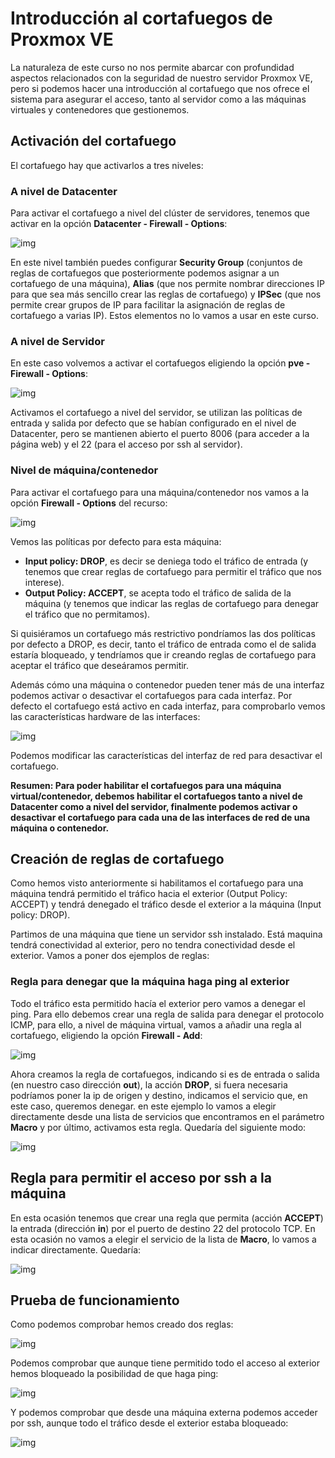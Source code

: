 # Introducción al cortafuegos de Proxmox VE

La naturaleza de este curso no nos permite abarcar con profundidad aspectos relacionados con la seguridad de nuestro servidor Proxmox VE, pero si podemos hacer una introducción al cortafuego que nos ofrece el sistema para asegurar el acceso, tanto al servidor como a las máquinas virtuales y contenedores que gestionemos.

## Activación del cortafuego

El cortafuego hay que activarlos a tres niveles:

### A nivel de Datacenter

Para activar el cortafuego a nivel del clúster de servidores, tenemos que activar en la opción **Datacenter - Firewall - Options**:

![img](img/firewall1.png)

En este nivel también puedes configurar **Security Group** (conjuntos de reglas de cortafuegos que posteriormente podemos asignar a un cortafuego de una máquina), **Alias** (que nos permite nombrar direcciones IP para que sea más sencillo crear las reglas de cortafuego) y **IPSec** (que nos permite crear grupos de IP para facilitar la asignación de reglas de cortafuego a varias IP). Estos elementos no lo vamos a usar en este curso.

### A nivel de Servidor

En este caso volvemos a activar el cortafuegos eligiendo la opción **pve - Firewall - Options**:

![img](img/firewall2.png)

Activamos el cortafuego a nivel del servidor, se utilizan las políticas de entrada y salida por defecto que se habían configurado en el nivel de Datacenter, pero se mantienen abierto el puerto 8006 (para acceder a la página web) y el 22 (para el acceso por ssh al servidor).

### Nivel de máquina/contenedor

Para activar el cortafuego para una máquina/contenedor nos vamos a la opción **Firewall - Options** del recurso:

![img](img/firewall3.png)

Vemos las políticas por defecto para esta máquina: 

* **Input policy: DROP**, es decir se deniega todo el tráfico de entrada (y tenemos que crear reglas de cortafuego para permitir el tráfico que nos interese).
* **Output Policy: ACCEPT**, se acepta todo el tráfico de salida de la máquina (y tenemos que indicar las reglas de cortafuego para denegar el tráfico que no permitamos).

Si quisiéramos un cortafuego más restrictivo pondríamos las dos políticas por defecto a DROP, es decir, tanto el tráfico de entrada como el de salida estaría bloqueado, y tendríamos que ir creando reglas de cortafuego para aceptar el tráfico que deseáramos permitir.

Además cómo una máquina o contenedor pueden tener más de una interfaz podemos activar o desactivar el cortafuegos para cada interfaz. Por defecto el cortafuego está activo en cada interfaz, para comprobarlo vemos las características hardware de las interfaces:

![img](img/firewall4.png)

Podemos modificar las características del interfaz de red para desactivar el cortafuego.

**Resumen: Para poder habilitar el cortafuegos para una máquina virtual/contenedor, debemos habilitar el cortafuegos tanto a nivel de Datacenter como a nivel del servidor, finalmente podemos activar o desactivar el cortafuego para cada una de las interfaces de red de una máquina o contenedor.**

## Creación de reglas de cortafuego

Como hemos visto anteriormente si habilitamos el cortafuego para una máquina tendrá permitido el tráfico hacia el exterior (Output Policy: ACCEPT) y tendrá denegado el tráfico desde el exterior a la máquina (Input policy: DROP).

Partimos de una máquina que tiene un servidor ssh instalado. Está maquina tendrá conectividad al exterior, pero no tendra conectividad desde el exterior. Vamos a poner dos ejemplos de reglas:

### Regla para denegar que la máquina haga ping al exterior

Todo el tráfico esta permitido hacía el exterior pero vamos a denegar el ping. Para ello debemos crear una regla de salida para denegar el protocolo ICMP, para ello, a nivel de máquina virtual, vamos a añadir una regla al cortafuego, eligiendo la opción **Firewall - Add**:

![img](img/firewall5.png)

Ahora creamos la regla de cortafuegos, indicando si es de entrada o salida (en nuestro caso dirección **out**), la acción **DROP**, si fuera necesaria podríamos poner la ip de origen y destino, indicamos el servicio que, en este caso, queremos denegar. en este ejemplo lo vamos a elegir directamente desde una lista de servicios que encontramos en el parámetro **Macro** y por último, activamos esta regla. Quedaría del siguiente modo:

![img](img/firewall6.png)

## Regla para permitir el acceso por ssh a la máquina

En esta ocasión tenemos que crear una regla que permita (acción **ACCEPT**) la entrada (dirección **in**) por el puerto de destino 22 del protocolo TCP. En esta ocasión no vamos a elegir el servicio de la lista de **Macro**, lo vamos a indicar directamente. Quedaría:

![img](img/firewall7.png)

## Prueba de funcionamiento

Como podemos comprobar hemos creado dos reglas:

![img](img/firewall8.png)

Podemos comprobar que aunque tiene permitido todo el acceso al exterior hemos bloqueado la posibilidad de que haga ping:

![img](img/firewall9.png)

Y podemos comprobar que desde una máquina externa podemos acceder por ssh, aunque todo el tráfico desde el exterior estaba bloqueado:

![img](img/firewall10.png)